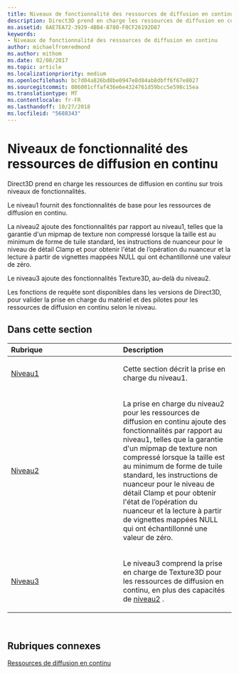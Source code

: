 ```yaml
---
title: Niveaux de fonctionnalité des ressources de diffusion en continu
description: Direct3D prend en charge les ressources de diffusion en continu sur trois niveaux de fonctionnalités.
ms.assetid: 6AE7EA72-3929-4BB4-8780-F0CF26192D87
keywords:
- Niveaux de fonctionnalité des ressources de diffusion en continu
author: michaelfromredmond
ms.author: mithom
ms.date: 02/08/2017
ms.topic: article
ms.localizationpriority: medium
ms.openlocfilehash: bc7d04a826bd8be0947e8d84ab8dbff6f67e8027
ms.sourcegitcommit: 086001cffaf436e6e4324761d59bcc5e598c15ea
ms.translationtype: MT
ms.contentlocale: fr-FR
ms.lasthandoff: 10/27/2018
ms.locfileid: "5688343"
---
```

# <a name="streaming-resources-features-tiers"></a>Niveaux de fonctionnalité des ressources de diffusion en continu


Direct3D prend en charge les ressources de diffusion en continu sur trois niveaux de fonctionnalités.

Le niveau1 fournit des fonctionnalités de base pour les ressources de diffusion en continu.

La niveau2 ajoute des fonctionnalités par rapport au niveau1, telles que la garantie d'un mipmap de texture non compressé lorsque la taille est au minimum de forme de tuile standard, les instructions de nuanceur pour le niveau de détail Clamp et pour obtenir l'état de l’opération du nuanceur et la lecture à partir de vignettes mappées NULL qui ont échantillonné une valeur de zéro.

Le niveau3 ajoute des fonctionnalités Texture3D, au-delà du niveau2.

Les fonctions de requête sont disponibles dans les versions de Direct3D, pour valider la prise en charge du matériel et des pilotes pour les ressources de diffusion en continu selon le niveau.

## <a name="span-idin-this-sectionspanin-this-section"></a><span id="in-this-section"></span>Dans cette section


<table>
<colgroup>
<col width="50%" />
<col width="50%" />
</colgroup>
<thead>
<tr class="header">
<th align="left">Rubrique</th>
<th align="left">Description</th>
</tr>
</thead>
<tbody>
<tr class="odd">
<td align="left"><p><a href="tier-1.md">Niveau1</a></p></td>
<td align="left"><p>Cette section décrit la prise en charge du niveau1.</p></td>
</tr>
<tr class="even">
<td align="left"><p><a href="tier-2.md">Niveau2</a></p></td>
<td align="left"><p>La prise en charge du niveau2 pour les ressources de diffusion en continu ajoute des fonctionnalités par rapport au niveau1, telles que la garantie d'un mipmap de texture non compressé lorsque la taille est au minimum de forme de tuile standard, les instructions de nuanceur pour le niveau de détail Clamp et pour obtenir l'état de l’opération du nuanceur et la lecture à partir de vignettes mappées NULL qui ont échantillonné une valeur de zéro.</p></td>
</tr>
<tr class="odd">
<td align="left"><p><a href="tier-3.md">Niveau3</a></p></td>
<td align="left"><p>Le niveau3 comprend la prise en charge de Texture3D pour les ressources de diffusion en continu, en plus des capacités de <a href="tier-2.md">niveau2</a> .</p></td>
</tr>
</tbody>
</table>

 

## <a name="span-idrelated-topicsspanrelated-topics"></a><span id="related-topics"></span>Rubriques connexes


[Ressources de diffusion en continu](streaming-resources.md)

 

 




